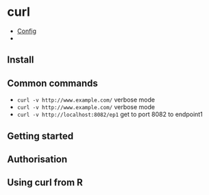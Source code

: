 # curl

- [Config](#config)
- 

## Install


## Common commands

+ `curl -v http://www.example.com/` verbose mode
+ `curl -v http://www.example.com/` verbose mode
+ `curl -v http://localhost:8082/ep1` get to port 8082 to endpoint1



## Getting started


## Authorisation


## Using curl from R





